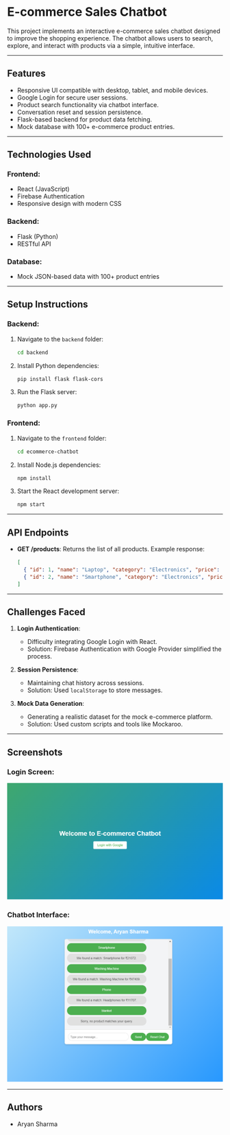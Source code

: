 # E-commerce Sales Chatbot

This project implements an interactive e-commerce sales chatbot designed to improve the shopping experience. The chatbot allows users to search, explore, and interact with products via a simple, intuitive interface.

---

## Features

- Responsive UI compatible with desktop, tablet, and mobile devices.
- Google Login for secure user sessions.
- Product search functionality via chatbot interface.
- Conversation reset and session persistence.
- Flask-based backend for product data fetching.
- Mock database with 100+ e-commerce product entries.

---

## Technologies Used

### Frontend:
- React (JavaScript)
- Firebase Authentication
- Responsive design with modern CSS

### Backend:
- Flask (Python)
- RESTful API

### Database:
- Mock JSON-based data with 100+ product entries

---

## Setup Instructions

### Backend:
1. Navigate to the `backend` folder:
   ```bash
   cd backend
   ```
2. Install Python dependencies:
   ```bash
   pip install flask flask-cors
   ```
3. Run the Flask server:
   ```bash
   python app.py
   ```

### Frontend:
1. Navigate to the `frontend` folder:
   ```bash
   cd ecommerce-chatbot
   ```
2. Install Node.js dependencies:
   ```bash
   npm install
   ```
3. Start the React development server:
   ```bash
   npm start
   ```

---

## API Endpoints

- **GET /products**: Returns the list of all products.
  Example response:
  ```json
  [
    { "id": 1, "name": "Laptop", "category": "Electronics", "price": 50000 },
    { "id": 2, "name": "Smartphone", "category": "Electronics", "price": 20000 }
  ]
  ```

---

## Challenges Faced

1. **Login Authentication**:
   - Difficulty integrating Google Login with React.  
   - Solution: Firebase Authentication with Google Provider simplified the process.  

2. **Session Persistence**:
   - Maintaining chat history across sessions.  
   - Solution: Used `localStorage` to store messages.  

3. **Mock Data Generation**:
   - Generating a realistic dataset for the mock e-commerce platform.  
   - Solution: Used custom scripts and tools like Mockaroo.

---

## Screenshots

### Login Screen:
![alt text](image.png)

### Chatbot Interface:
![alt text](image-1.png)

---

## Authors

- Aryan Sharma
